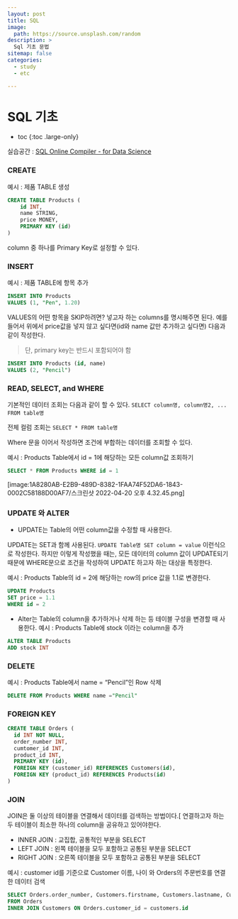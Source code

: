 ```yaml
---
layout: post
title: SQL
image:
  path: https://source.unsplash.com/random
description: >
  Sql 기초 문법
sitemap: false
categories:
  - study
  - etc

---
```

# SQL 기초

* toc
{:toc .large-only}


실습공간 : [SQL Online Compiler - for Data Science](https://sqliteonline.com/)

### CREATE
예시 : 제품 TABLE 생성

```sql
CREATE TABLE Products (
	id INT,
	name STRING,
	price MONEY,
	PRIMARY KEY (id)
)
```

column 중 하나를 Primary Key로 설정할 수 있다.

### INSERT
예시 : 제품 TABLE에 항목 추가
```sql
INSERT INTO Products
VALUES (1, "Pen", 1.20)
```

VALUES의 어떤 항목을 SKIP하려면?  넣고자 하는 columns를 명시해주면 된다.
예를 들어서 위에서 price값을 넣지 않고 싶다면(id와 name 값만 추가하고 싶다면) 다음과 같이 작성한다.
> 단, primary key는 반드시 포함되어야 함

```sql
INSERT INTO Products (id, name)
VALUES (2, "Pencil")
```

### READ, SELECT, and WHERE

기본적인 데이터 조회는 다음과 같이 할 수 있다.
`SELECT column명, column명2, ... FROM table명`

전체 컬럼 조회는 `SELECT * FROM table명`

Where 문을 이어서 작성하면 조건에 부합하는 데이터를 조회할 수 있다.

예시 : Products Table에서 id = 1에 해당하는 모든 column값 조회하기
```sql
SELECT * FROM Products WHERE id = 1
```

[image:1A8280AB-E2B9-489D-8382-1FAA74F52DA6-1843-0002C58188D00AF7/스크린샷 2022-04-20 오후 4.32.45.png]

### UPDATE 와 ALTER

- UPDATE는 Table의 어떤 column값을 수정할 때 사용한다.

UPDATE는 SET과 함께 사용된다.
`UPDATE Table명 SET column = value` 이런식으로 작성한다.
하지만 이렇게 작성했을 때는, 모든 데이터의 column 값이 UPDATE되기 때문에 WHERE문으로 조건을 작성하여 UPDATE 하고자 하는 대상을 특정한다.

예시 : Products Table의 id = 2에 해당하는 row의 price 값을 1.1로 변경한다.

```sql
UPDATE Products
SET price = 1.1
WHERE id = 2
```

- Alter는 Table의 column을 추가하거나 삭제 하는 등 테이블 구성을 변경할 때 사용한다.
예시 : Products Table에 stock 이라는 column을 추가

```sql
ALTER TABLE Products
ADD stock INT
```

### DELETE

예시 : Products Table에서 name = “Pencil”인 Row 삭제
```sql
DELETE FROM Products WHERE name ="Pencil"
```

### FOREIGN KEY
```sql
CREATE TABLE Orders (
  id INT NOT NULL,
  order_number INT,
  cumtomer_id INT,
  product_id INT,
  PRIMARY KEY (id),
  FOREIGN KEY (customer_id) REFERENCES Customers(id),
  FOREIGN KEY (product_id) REFERENCES Products(id)
)
```

### JOIN
JOIN은 둘 이상의 테이블을 연결해서 데이터를 검색하는 방법이다.[
연결하고자 하는 두 테이블이 최소한 하나의 column을 공유하고 있어야한다.
- INNER JOIN : 교집합, 공통적인 부분을 SELECT
- LEFT JOIN : 왼쪽 테이블을 모두 포함하고 공통된 부분을 SELECT
- RIGHT JOIN : 오른쪽 테이블을 모두 포함하고 공통된 부분을 SELECT

예시 : customer id를 기준으로 Customer 이름, 나이 와 Orders의 주문번호를 연결한 데이터 검색
```sql
SELECT Orders.order_number, Customers.firstname, Customers.lastname, Customers.age
FROM Orders
INNER JOIN Customers ON Orders.customer_id = customers.id
```
